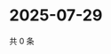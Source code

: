 # 2025-07-29

共 0 条

<!-- BEGIN ZHIHUVIDEO -->
<!-- 最后更新时间 Tue Jul 29 2025 11:43:18 GMT+0800 (China Standard Time) -->

<!-- END ZHIHUVIDEO -->
